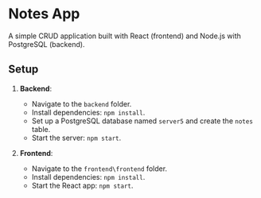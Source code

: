 # Notes App

A simple CRUD application built with React (frontend) and Node.js with PostgreSQL (backend).

## Setup

1. **Backend**:
   - Navigate to the `backend` folder.
   - Install dependencies: `npm install`.
   - Set up a PostgreSQL database named `server5` and create the `notes` table.
   - Start the server: `npm start`.

2. **Frontend**:
   - Navigate to the `frontend\frontend` folder.
   - Install dependencies: `npm install`.
   - Start the React app: `npm start`.

  
